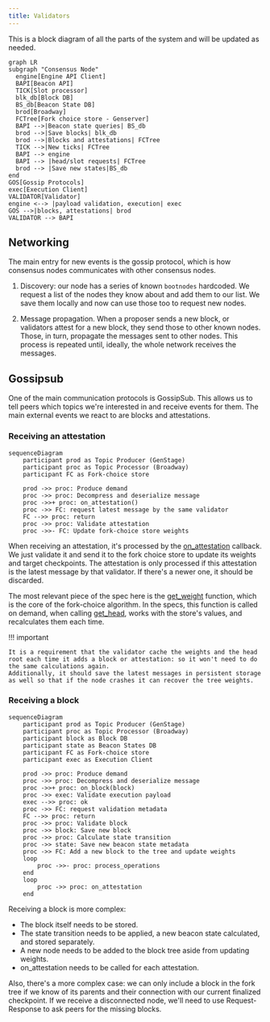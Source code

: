 ```yaml
---
title: Validators
---
```


This is a block diagram of all the parts of the system and will be updated as needed.

```mermaid
graph LR
subgraph "Consensus Node"
  engine[Engine API Client]
  BAPI[Beacon API]
  TICK[Slot processor]
  blk_db[Block DB]
  BS_db[Beacon State DB]
  brod[Broadway]
  FCTree[Fork choice store - Genserver]
  BAPI -->|Beacon state queries| BS_db
  brod -->|Save blocks| blk_db
  brod -->|Blocks and attestations| FCTree
  TICK -->|New ticks| FCTree
  BAPI --> engine
  BAPI --> |head/slot requests| FCTree
  brod --> |Save new states|BS_db
end
GOS[Gossip Protocols]
exec[Execution Client]
VALIDATOR[Validator]
engine <--> |payload validation, execution| exec
GOS -->|blocks, attestations| brod
VALIDATOR --> BAPI
```

## Networking

The main entry for new events is the gossip protocol, which is how consensus nodes communicates with other consensus
nodes.

1. Discovery: our node has a series of known `bootnodes` hardcoded. We request a list of the nodes they know about and
   add them to our list. We save them locally and now can use those too to request new nodes.

2. Message propagation. When a proposer sends a new block, or validators attest for a new block, they send those to
   other known nodes. Those, in turn, propagate the messages sent to other nodes. This process is repeated until,
   ideally, the whole network receives the messages.

## Gossipsub

One of the main communication protocols is GossipSub. This allows us to tell peers which topics we're interested in and
receive events for them. The main external events we react to are blocks and attestations.

### Receiving an attestation

```mermaid
sequenceDiagram
    participant prod as Topic Producer (GenStage)
    participant proc as Topic Processor (Broadway)
    participant FC as Fork-choice store

    prod ->> proc: Produce demand
    proc ->> proc: Decompress and deserialize message
    proc ->>+ proc: on_attestation()
    proc ->> FC: request latest message by the same validator
    FC -->> proc: return
    proc ->> proc: Validate attestation
    proc ->>- FC: Update fork-choice store weights
```

When receiving an attestation, it's processed by the
[on_attestation](https://eth2book.info/capella/annotated-spec/#on_attestation) callback. We just validate it and send it
to the fork choice store to update its weights and target checkpoints. The attestation is only processed if this
attestation is the latest message by that validator. If there's a newer one, it should be discarded.

The most relevant piece of the spec here is the [get_weight](https://eth2book.info/capella/annotated-spec/#get_weight)
function, which is the core of the fork-choice algorithm. In the specs, this function is called on demand, when calling
[get_head](https://eth2book.info/capella/annotated-spec/#get_head), works with the store's values, and recalculates them
each time.

!!! important

    It is a requirement that the validator cache the weights and the head root each time it adds a block or attestation: so it won't need to do the same calculations again.
    Additionally, it should save the latest messages in persistent storage as well so that if the node crashes it can recover the tree weights.

### Receiving a block

```mermaid
sequenceDiagram
    participant prod as Topic Producer (GenStage)
    participant proc as Topic Processor (Broadway)
    participant block as Block DB
    participant state as Beacon States DB
    participant FC as Fork-choice store
    participant exec as Execution Client

    prod ->> proc: Produce demand
    proc ->> proc: Decompress and deserialize message
    proc ->>+ proc: on_block(block)
    proc ->> exec: Validate execution payload
    exec -->> proc: ok
    proc ->> FC: request validation metadata
    FC -->> proc: return
    proc ->> proc: Validate block
    proc ->> block: Save new block
    proc ->> proc: Calculate state transition
    proc ->> state: Save new beacon state metadata
    proc ->> FC: Add a new block to the tree and update weights
    loop
        proc ->>- proc: process_operations
    end
    loop
        proc ->> proc: on_attestation
    end
```

Receiving a block is more complex:

-   The block itself needs to be stored.
-   The state transition needs to be applied, a new beacon state calculated, and stored separately.
-   A new node needs to be added to the block tree aside from updating weights.
-   on_attestation needs to be called for each attestation.

Also, there's a more complex case: we can only include a block in the fork tree if we know of its parents and their
connection with our current finalized checkpoint. If we receive a disconnected node, we'll need to use Request-Response
to ask peers for the missing blocks.
